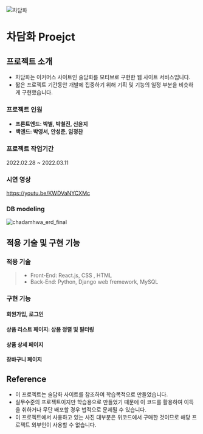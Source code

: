 ![차담화](https://user-images.githubusercontent.com/79896709/164219349-eeeb459d-030c-4854-a4e3-472c4f090296.png)

# 차담화 Proejct

## 프로젝트 소개

- 차담화는 이커머스 사이트인 술담화를 모티브로 구현한 웹 사이트 서비스입니다.
- 짧은 프로젝트 기간동안 개발에 집중하기 위해 기획 및 기능의 일정 부분을 비슷하게 구현했습니다.

### 프로젝트 인원

- **프론트엔드: 박별, 박철진, 신윤지**  
- **백엔드: 박영서, 안성준, 임정찬**

### 프로젝트 작업기간

2022.02.28 ~ 2022.03.11

### 시연 영상
https://youtu.be/KWDVaNYCXMc

### DB modeling

![chadamhwa_erd_final](https://user-images.githubusercontent.com/79896709/164218206-60f26b85-6216-414e-ad70-2d4ab3bf20c0.PNG)


## 적용 기술 및 구현 기능

### 적용 기술

> - Front-End: React.js, CSS , HTML
> - Back-End: Python, Django web fremework, MySQL

### 구현 기능

#### 회원가입, 로그인 

#### 상품 리스트 페이지: 상품 정렬 및 필터링

#### 상품 상세 페이지

#### 장바구니 페이지

## Reference
- 이 프로젝트는 술담화 사이트를 참조하여 학습목적으로 만들었습니다.
- 실무수준의 프로젝트이지만 학습용으로 만들었기 때문에 이 코드를 활용하여 이득을 취하거나 무단 배포할 경우 법적으로 문제될 수 있습니다.
- 이 프로젝트에서 사용하고 있는 사진 대부분은 위코드에서 구매한 것이므로 해당 프로젝트 외부인이 사용할 수 없습니다.
